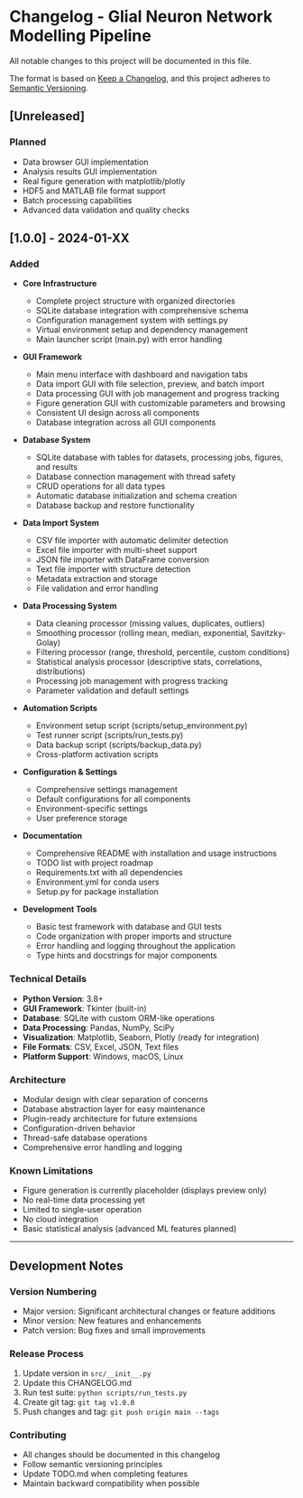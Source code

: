 # Changelog - Glial Neuron Network Modelling Pipeline

All notable changes to this project will be documented in this file.

The format is based on [Keep a Changelog](https://keepachangelog.com/en/1.0.0/),
and this project adheres to [Semantic Versioning](https://semver.org/spec/v2.0.0.html).

## [Unreleased]

### Planned
- Data browser GUI implementation
- Analysis results GUI implementation
- Real figure generation with matplotlib/plotly
- HDF5 and MATLAB file format support
- Batch processing capabilities
- Advanced data validation and quality checks

## [1.0.0] - 2024-01-XX

### Added
- **Core Infrastructure**
  - Complete project structure with organized directories
  - SQLite database integration with comprehensive schema
  - Configuration management system with settings.py
  - Virtual environment setup and dependency management
  - Main launcher script (main.py) with error handling

- **GUI Framework**
  - Main menu interface with dashboard and navigation tabs
  - Data import GUI with file selection, preview, and batch import
  - Data processing GUI with job management and progress tracking
  - Figure generation GUI with customizable parameters and browsing
  - Consistent UI design across all components
  - Database integration across all GUI components

- **Database System**
  - SQLite database with tables for datasets, processing jobs, figures, and results
  - Database connection management with thread safety
  - CRUD operations for all data types
  - Automatic database initialization and schema creation
  - Database backup and restore functionality

- **Data Import System**
  - CSV file importer with automatic delimiter detection
  - Excel file importer with multi-sheet support
  - JSON file importer with DataFrame conversion
  - Text file importer with structure detection
  - Metadata extraction and storage
  - File validation and error handling

- **Data Processing System**
  - Data cleaning processor (missing values, duplicates, outliers)
  - Smoothing processor (rolling mean, median, exponential, Savitzky-Golay)
  - Filtering processor (range, threshold, percentile, custom conditions)
  - Statistical analysis processor (descriptive stats, correlations, distributions)
  - Processing job management with progress tracking
  - Parameter validation and default settings

- **Automation Scripts**
  - Environment setup script (scripts/setup_environment.py)
  - Test runner script (scripts/run_tests.py)
  - Data backup script (scripts/backup_data.py)
  - Cross-platform activation scripts

- **Configuration & Settings**
  - Comprehensive settings management
  - Default configurations for all components
  - Environment-specific settings
  - User preference storage

- **Documentation**
  - Comprehensive README with installation and usage instructions
  - TODO list with project roadmap
  - Requirements.txt with all dependencies
  - Environment.yml for conda users
  - Setup.py for package installation

- **Development Tools**
  - Basic test framework with database and GUI tests
  - Code organization with proper imports and structure
  - Error handling and logging throughout the application
  - Type hints and docstrings for major components

### Technical Details
- **Python Version**: 3.8+
- **GUI Framework**: Tkinter (built-in)
- **Database**: SQLite with custom ORM-like operations
- **Data Processing**: Pandas, NumPy, SciPy
- **Visualization**: Matplotlib, Seaborn, Plotly (ready for integration)
- **File Formats**: CSV, Excel, JSON, Text files
- **Platform Support**: Windows, macOS, Linux

### Architecture
- Modular design with clear separation of concerns
- Database abstraction layer for easy maintenance
- Plugin-ready architecture for future extensions
- Configuration-driven behavior
- Thread-safe database operations
- Comprehensive error handling and logging

### Known Limitations
- Figure generation is currently placeholder (displays preview only)
- No real-time data processing yet
- Limited to single-user operation
- No cloud integration
- Basic statistical analysis (advanced ML features planned)

---

## Development Notes

### Version Numbering
- Major version: Significant architectural changes or feature additions
- Minor version: New features and enhancements
- Patch version: Bug fixes and small improvements

### Release Process
1. Update version in `src/__init__.py`
2. Update this CHANGELOG.md
3. Run test suite: `python scripts/run_tests.py`
4. Create git tag: `git tag v1.0.0`
5. Push changes and tag: `git push origin main --tags`

### Contributing
- All changes should be documented in this changelog
- Follow semantic versioning principles
- Update TODO.md when completing features
- Maintain backward compatibility when possible
